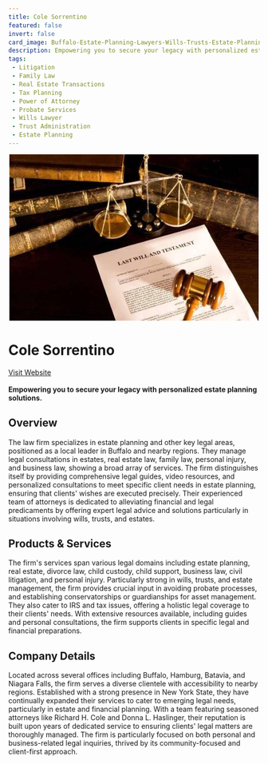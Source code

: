 ```yaml
---
title: Cole Sorrentino
featured: false
invert: false
card_image: Buffalo-Estate-Planning-Lawyers-Wills-Trusts-Estate-Planning-Attorneys.png
description: Empowering you to secure your legacy with personalized estate planning solutions.
tags: 
 - Litigation
 - Family Law
 - Real Estate Transactions
 - Tax Planning
 - Power of Attorney
 - Probate Services
 - Wills Lawyer
 - Trust Administration
 - Estate Planning
---
```


<div align="center">
<a href="https://www.colesorrentino.com/buffalo-estate-planning-lawyers/">
<img src="Buffalo-Estate-Planning-Lawyers-Wills-Trusts-Estate-Planning-Attorneys.png" alt="Logo" style="min-width: 200px; max-width: 600px; height: auto;" >
</a>
</div>

# Cole Sorrentino
<a href="https://www.colesorrentino.com/buffalo-estate-planning-lawyers/">Visit Website</a>
<br>
<br>
**Empowering you to secure your legacy with personalized estate planning solutions.**

## Overview
The law firm specializes in estate planning and other key legal areas, positioned as a local leader in Buffalo and nearby regions. They manage legal consultations in estates, real estate law, family law, personal injury, and business law, showing a broad array of services. The firm distinguishes itself by providing comprehensive legal guides, video resources, and personalized consultations to meet specific client needs in estate planning, ensuring that clients' wishes are executed precisely. Their experienced team of attorneys is dedicated to alleviating financial and legal predicaments by offering expert legal advice and solutions particularly in situations involving wills, trusts, and estates.
## Products & Services 
The firm's services span various legal domains including estate planning, real estate, divorce law, child custody, child support, business law, civil litigation, and personal injury. Particularly strong in wills, trusts, and estate management, the firm provides crucial input in avoiding probate processes, and establishing conservatorships or guardianships for asset management. They also cater to IRS and tax issues, offering a holistic legal coverage to their clients' needs. With extensive resources available, including guides and personal consultations, the firm supports clients in specific legal and financial preparations.
## Company Details 
Located across several offices including Buffalo, Hamburg, Batavia, and Niagara Falls, the firm serves a diverse clientele with accessibility to nearby regions. Established with a strong presence in New York State, they have continually expanded their services to cater to emerging legal needs, particularly in estate and financial planning. With a team featuring seasoned attorneys like Richard H. Cole and Donna L. Haslinger, their reputation is built upon years of dedicated service to ensuring clients' legal matters are thoroughly managed. The firm is particularly focused on both personal and business-related legal inquiries, thrived by its community-focused and client-first approach.


